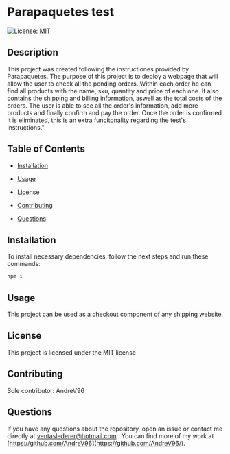 # Parapaquetes test
[![License: MIT](https://img.shields.io/badge/License-MIT-yellow.svg)](https://opensource.org/licenses/MIT)

## Description

This project was created following the instructiones provided by Parapaquetes. The purpose of this project is to deploy a webpage that will allow the user to check all the pending orders. Within each order he can find all products with the name, sku, quantity and price of each one. It also contains the shipping and billing information, aswell as the total costs of the orders. The user is able to see all the order's information, add more products and finally confirm and pay the order. Once the order is confirmed it is eliminated, this is an extra funcitonality regarding the test's instructions."

## Table of Contents 

- [Installation](#installation)

- [Usage](#usage)

- [License](#license)

- [Contributing](#contributing)

- [Questions](#questions)

## Installation

To install necessary dependencies, follow the next steps and run these commands:

```bash
npm i
```

## Usage

This project can be used as a checkout component of any shipping website.

## License

This project is licensed under the MIT license

## Contributing

Sole contributor: AndreV96

## Questions

If you have any questions about the repository, open an issue or contact me directly at ventaslederer@hotmail.com . You can find more of my work at [https://github.com/AndreV96](https://github.com/AndreV96/).

